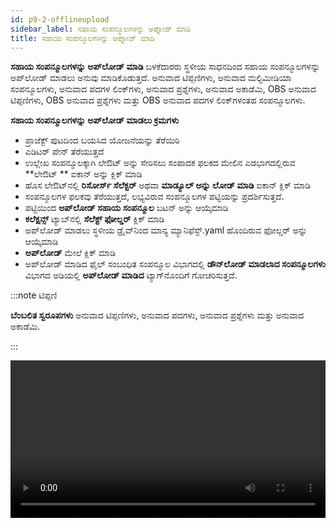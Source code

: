 ```yaml
---
id: p9-2-offlineupload
sidebar_label: ಸಹಾಯ ಸಂಪನ್ಮೂಲಗಳನ್ನು ಅಪ್ಲೋಡ್ ಮಾಡಿ
title: ಸಹಾಯ ಸಂಪನ್ಮೂಲಗಳನ್ನು ಅಪ್ಲೋಡ್ ಮಾಡಿ
---
```

**ಸಹಾಯ ಸಂಪನ್ಮೂಲಗಳನ್ನು ಅಪ್‌ಲೋಡ್ ಮಾಡಿ** ಬಳಕೆದಾರರು ಸ್ಥಳೀಯ ಸಾಧನದಿಂದ ಸಹಾಯ ಸಂಪನ್ಮೂಲಗಳನ್ನು ಅಪ್‌ಲೋಡ್ ಮಾಡಲು ಅನುವು ಮಾಡಿಕೊಡುತ್ತದೆ. ಅನುವಾದ ಟಿಪ್ಪಣಿಗಳು, ಅನುವಾದ ಮಲ್ಟಿಮೀಡಿಯಾ ಸಂಪನ್ಮೂಲಗಳು, ಅನುವಾದ ಪದಗಳ ಲಿಂಕ್‌ಗಳು, ಅನುವಾದ ಪ್ರಶ್ನೆಗಳು, ಅನುವಾದ ಅಕಾಡೆಮಿ, OBS ಅನುವಾದ ಟಿಪ್ಪಣಿಗಳು, OBS ಅನುವಾದ ಪ್ರಶ್ನೆಗಳು ಮತ್ತು OBS ಅನುವಾದ ಪದಗಳ ಲಿಂಕ್‌ಗಳಂತಹ ಸಂಪನ್ಮೂಲಗಳು.

**ಸಹಾಯ ಸಂಪನ್ಮೂಲಗಳನ್ನು ಅಪ್‌ಲೋಡ್ ಮಾಡಲು ಕ್ರಮಗಳು**

- ಪ್ರಾಜೆಕ್ಟ್ ಪುಟದಿಂದ ಬಯಸಿದ ಯೋಜನೆಯನ್ನು ತೆರೆಯಿರಿ
- ಎಡಿಟರ್ ಪೇನ್ ತೆರೆಯುತ್ತದೆ
- ಉಲ್ಲೇಖ ಸಂಪನ್ಮೂಲಕ್ಕಾಗಿ ಲೇಔಟ್ ಅನ್ನು ಸೇರಿಸಲು ಸಂಪಾದಕ ಫಲಕದ ಮೇಲಿನ ಎಡಭಾಗದಲ್ಲಿರುವ **ಲೇಔಟ್ ** ಐಕಾನ್ ಅನ್ನು ಕ್ಲಿಕ್ ಮಾಡಿ
- ಹೊಸ ಲೇಔಟ್‌ನಲ್ಲಿ **ರಿಸೋರ್ಸ್ ಸೆಲೆಕ್ಟರ್** ಅಥವಾ **ಮಾಡ್ಯೂಲ್ ಅನ್ನು ಲೋಡ್ ಮಾಡಿ** ಐಕಾನ್ ಕ್ಲಿಕ್ ಮಾಡಿ
- ಸಂಪನ್ಮೂಲಗಳ ಫಲಕವು ತೆರೆಯುತ್ತದೆ, ಲಭ್ಯವಿರುವ ಸಂಪನ್ಮೂಲಗಳ ಪಟ್ಟಿಯನ್ನು ಪ್ರದರ್ಶಿಸುತ್ತದೆ.
- ಪಟ್ಟಿಯಿಂದ **ಅಪ್‌ಲೋಡ್ ಸಹಾಯ ಸಂಪನ್ಮೂಲ** ಬಟನ್ ಅನ್ನು ಆಯ್ಕೆಮಾಡಿ
- **ಕಲೆಕ್ಷನ್ಸ್** ಟ್ಯಾಬ್‌ನಲ್ಲಿ **ಸೆಲೆಕ್ಟ್ ಫೋಲ್ಡರ್** ಕ್ಲಿಕ್ ಮಾಡಿ
- ಅಪ್‌ಲೋಡ್ ಮಾಡಲು ಸ್ಥಳೀಯ ಡ್ರೈವ್‌ನಿಂದ ಮಾನ್ಯ ಮ್ಯಾನಿಫೆಸ್ಟ್.yaml ಹೊಂದಿರುವ ಫೋಲ್ಡರ್ ಅನ್ನು ಆಯ್ಕೆಮಾಡಿ
- **ಅಪ್‌ಲೋಡ್** ಮೇಲೆ ಕ್ಲಿಕ್ ಮಾಡಿ
- ಅಪ್‌ಲೋಡ್ ಮಾಡಿದ ಫೈಲ್ ಸಂಬಂಧಿತ ಸಂಪನ್ಮೂಲ ವಿಭಾಗದಲ್ಲಿ **ಡೌನ್‌ಲೋಡ್ ಮಾಡಲಾದ ಸಂಪನ್ಮೂಲಗಳು** ವಿಭಾಗದ ಅಡಿಯಲ್ಲಿ **ಅಪ್‌ಲೋಡ್ ಮಾಡಿದ** ಟ್ಯಾಗ್‌ನೊಂದಿಗೆ ಗೋಚರಿಸುತ್ತದೆ.

:::note ಟಿಪ್ಪಣಿ

**ಬೆಂಬಲಿತ ಸ್ವರೂಪಗಳು** ಅನುವಾದ ಟಿಪ್ಪಣಿಗಳು, ಅನುವಾದ ಪದಗಳು, ಅನುವಾದ ಪ್ರಶ್ನೆಗಳು ಮತ್ತು ಅನುವಾದ ಅಕಾಡೆಮಿ.

:::

<video controls src="/0.8.1/en-upload-help-resources.mp4" width="100%" type="video/mp4"/>
